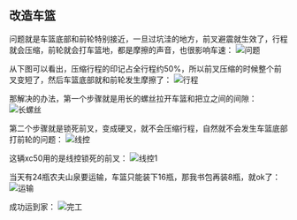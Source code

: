 ## 改造车篮
问题就是车篮底部和前轮特别接近，一旦过坑洼的地方，前叉避震就生效了，行程就会压缩，前轮就会打车篮地，都是摩擦的声音，也很影响车速：
![问题](../images/0-维修自行车/21-改造车篮/问题.webp)

从下图可以看出，压缩行程的印记占全行程约50%，所以前叉压缩的时候整个前叉变短了，然后车篮底部就和前轮发生摩擦了：
![行程](../images/0-维修自行车/21-改造车篮/行程.jpg)

那解决的办法，第一个步骤就是用长的螺丝拉开车篮和把立之间的间隙：
![长螺丝](../images/0-维修自行车/21-改造车篮/长螺丝.webp)

第二个步骤就是锁死前叉，变成硬叉，就不会压缩行程，自然就不会发生车篮底部打前轮的问题：
![线控](../images/0-维修自行车/21-改造车篮/线控.jpg)

这辆xc50用的是线控锁死的前叉：
![线控1](../images/0-维修自行车/21-改造车篮/线控1.webp)

当天有24瓶农夫山泉要运输，车篮只能装下16瓶，那我书包再装8瓶，就ok了：
![运输](../images/0-维修自行车/21-改造车篮/运输.webp)

成功运到家：
![完工](../images/0-维修自行车/21-改造车篮/完工.webp)